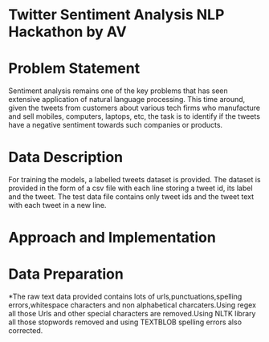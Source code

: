# Twitter Sentiment Analysis NLP Hackathon by AV

# Problem Statement

Sentiment analysis remains one of the key problems that has seen extensive application of natural language processing. This time around, given the tweets from customers about various tech firms who manufacture and sell mobiles, computers, laptops, etc, the task is to identify if the tweets have a negative sentiment towards such companies or products.

# Data Description

For training the models, a labelled tweets dataset is provided. The dataset is provided in the form of a csv file with each line storing a tweet id, its label and the tweet. The test data file contains only tweet ids and the tweet text with each tweet in a new line.

# Approach and Implementation

# Data Preparation

*The raw text data provided contains lots of urls,punctuations,spelling errors,whitespace characters and non alphabetical charcaters.Using regex all those Urls and other special characters are removed.Using NLTK library all those stopwords removed and using TEXTBLOB spelling errors also corrected.
